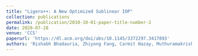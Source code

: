 ```yaml
---
title: "Ligero++: A New Optimized Sublinear IOP"
collection: publications
permalink: /publication/2010-10-01-paper-title-number-2
date: 2020-07-28
venue: 'CCS'
paperurl: 'https://dl.acm.org/doi/abs/10.1145/3372297.3417893'
authors: 'Rishabh Bhadauria, Zhiyong Fang, Carmit Hazay, Muthuramakrishnan Venkitasubramaniam, Tiancheng Xie, Yupeng Zhang'
---
```


